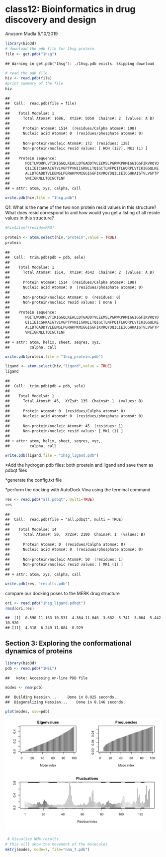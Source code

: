 class12: Bioinformatics in drug discovery and design
================
Anusorn Mudla
5/10/2019

``` r
library(bio3d)
# download the pdb file for 1hsg protein
file <- get.pdb("1hsg")
```

    ## Warning in get.pdb("1hsg"): ./1hsg.pdb exists. Skipping download

``` r
# read the pdb file
hiv <- read.pdb(file)
#print summary of the file
hiv
```

    ## 
    ##  Call:  read.pdb(file = file)
    ## 
    ##    Total Models#: 1
    ##      Total Atoms#: 1686,  XYZs#: 5058  Chains#: 2  (values: A B)
    ## 
    ##      Protein Atoms#: 1514  (residues/Calpha atoms#: 198)
    ##      Nucleic acid Atoms#: 0  (residues/phosphate atoms#: 0)
    ## 
    ##      Non-protein/nucleic Atoms#: 172  (residues: 128)
    ##      Non-protein/nucleic resid values: [ HOH (127), MK1 (1) ]
    ## 
    ##    Protein sequence:
    ##       PQITLWQRPLVTIKIGGQLKEALLDTGADDTVLEEMSLPGRWKPKMIGGIGGFIKVRQYD
    ##       QILIEICGHKAIGTVLVGPTPVNIIGRNLLTQIGCTLNFPQITLWQRPLVTIKIGGQLKE
    ##       ALLDTGADDTVLEEMSLPGRWKPKMIGGIGGFIKVRQYDQILIEICGHKAIGTVLVGPTP
    ##       VNIIGRNLLTQIGCTLNF
    ## 
    ## + attr: atom, xyz, calpha, call

``` r
write.pdb(hiv,file = "1hsg.pdb")
```

Q1: What is the name of the two non protein resid values in this structure? What does resid correspond to and how would you get a listing of all reside values in this structure?

``` r
#hiv$atom[!resid==PRO]
```

``` r
protein <- atom.select(hiv,"protein",value = TRUE)
protein
```

    ## 
    ##  Call:  trim.pdb(pdb = pdb, sele)
    ## 
    ##    Total Models#: 1
    ##      Total Atoms#: 1514,  XYZs#: 4542  Chains#: 2  (values: A B)
    ## 
    ##      Protein Atoms#: 1514  (residues/Calpha atoms#: 198)
    ##      Nucleic acid Atoms#: 0  (residues/phosphate atoms#: 0)
    ## 
    ##      Non-protein/nucleic Atoms#: 0  (residues: 0)
    ##      Non-protein/nucleic resid values: [ none ]
    ## 
    ##    Protein sequence:
    ##       PQITLWQRPLVTIKIGGQLKEALLDTGADDTVLEEMSLPGRWKPKMIGGIGGFIKVRQYD
    ##       QILIEICGHKAIGTVLVGPTPVNIIGRNLLTQIGCTLNFPQITLWQRPLVTIKIGGQLKE
    ##       ALLDTGADDTVLEEMSLPGRWKPKMIGGIGGFIKVRQYDQILIEICGHKAIGTVLVGPTP
    ##       VNIIGRNLLTQIGCTLNF
    ## 
    ## + attr: atom, helix, sheet, seqres, xyz,
    ##         calpha, call

``` r
write.pdb(protein,file = "1hsg_protein.pdb")
```

``` r
ligand <- atom.select(hiv,"ligand",value = TRUE)
ligand
```

    ## 
    ##  Call:  trim.pdb(pdb = pdb, sele)
    ## 
    ##    Total Models#: 1
    ##      Total Atoms#: 45,  XYZs#: 135  Chains#: 1  (values: B)
    ## 
    ##      Protein Atoms#: 0  (residues/Calpha atoms#: 0)
    ##      Nucleic acid Atoms#: 0  (residues/phosphate atoms#: 0)
    ## 
    ##      Non-protein/nucleic Atoms#: 45  (residues: 1)
    ##      Non-protein/nucleic resid values: [ MK1 (1) ]
    ## 
    ## + attr: atom, helix, sheet, seqres, xyz,
    ##         calpha, call

``` r
write.pdb(ligand,file = "1hsg_ligand.pdb")
```

\*Add the hydrogen pdb files: both proetein and ligand and save them as pdbqt files

\*generate the config.txt file

\*perform the docking with AutoDock Vina using the terminal command

``` r
res <- read.pdb("all.pdbqt", multi=TRUE)
res
```

    ## 
    ##  Call:  read.pdb(file = "all.pdbqt", multi = TRUE)
    ## 
    ##    Total Models#: 14
    ##      Total Atoms#: 50,  XYZs#: 2100  Chains#: 1  (values: B)
    ## 
    ##      Protein Atoms#: 0  (residues/Calpha atoms#: 0)
    ##      Nucleic acid Atoms#: 0  (residues/phosphate atoms#: 0)
    ## 
    ##      Non-protein/nucleic Atoms#: 50  (residues: 1)
    ##      Non-protein/nucleic resid values: [ MK1 (1) ]
    ## 
    ## + attr: atom, xyz, calpha, call

``` r
write.pdb(res, "results.pdb")
```

compare our docking poses to the MERK drug structure

``` r
ori <- read.pdb("1hsg_ligand.pdbqt")
rmsd(ori,res)
```

    ##  [1]  0.590 11.163 10.531  4.364 11.040  3.682  5.741  3.864  5.442 10.920
    ## [11]  4.318  6.249 11.084  8.929

Section 3: Exploring the conformational dynamics of proteins
------------------------------------------------------------

``` r
library(bio3d)
pdb <- read.pdb("1HEL")
```

    ##   Note: Accessing on-line PDB file

``` r
modes <- nma(pdb) 
```

    ##  Building Hessian...     Done in 0.025 seconds.
    ##  Diagonalizing Hessian...    Done in 0.146 seconds.

``` r
plot(modes, sse=pdb)
```

![](class12_files/figure-markdown_github/unnamed-chunk-7-1.png)

``` r
 # Visualize NMA results
# this will show the movement of the molecules
mktrj(modes, mode=7, file="nma_7.pdb")
```
